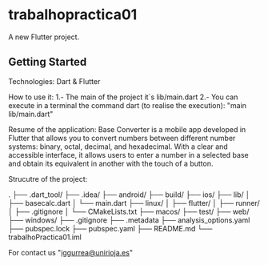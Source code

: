 # trabalhopractica01

A new Flutter project.

## Getting Started

Technologies: Dart & Flutter

How to use it:
1.- The main of the project it`s lib/main.dart
2.- You can execute in a terminal the command dart
(to realise the execution): "main lib/main.dart"

Resume of the application:
Base Converter is a mobile app developed in Flutter that allows you to convert numbers between different number systems: binary, octal, decimal, and hexadecimal. With a clear and accessible interface, it allows users to enter a number in a selected base and obtain its equivalent in another with the touch of a button.


Strucutre of the project:

.
├── .dart_tool/
├── .idea/
├── android/
├── build/
├── ios/
├── lib/
│   ├── basecalc.dart
│   └── main.dart
├── linux/
│   ├── flutter/
│   ├── runner/
│   ├── .gitignore
│   └── CMakeLists.txt
├── macos/
├── test/
├── web/
├── windows/
├── .gitignore
├── .metadata
├── analysis_options.yaml
├── pubspec.lock
├── pubspec.yaml
├── README.md
└── trabalhoPractica01.iml


For contact us "iggurrea@unirioja.es"
